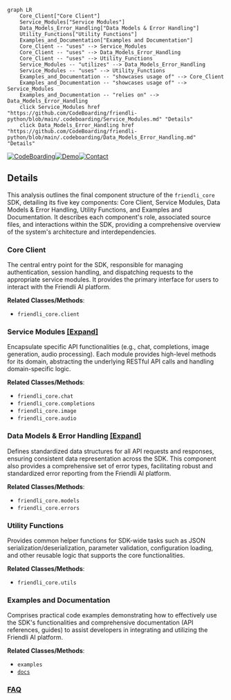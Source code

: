 ```mermaid
graph LR
    Core_Client["Core Client"]
    Service_Modules["Service Modules"]
    Data_Models_Error_Handling["Data Models & Error Handling"]
    Utility_Functions["Utility Functions"]
    Examples_and_Documentation["Examples and Documentation"]
    Core_Client -- "uses" --> Service_Modules
    Core_Client -- "uses" --> Data_Models_Error_Handling
    Core_Client -- "uses" --> Utility_Functions
    Service_Modules -- "utilizes" --> Data_Models_Error_Handling
    Service_Modules -- "uses" --> Utility_Functions
    Examples_and_Documentation -- "showcases usage of" --> Core_Client
    Examples_and_Documentation -- "showcases usage of" --> Service_Modules
    Examples_and_Documentation -- "relies on" --> Data_Models_Error_Handling
    click Service_Modules href "https://github.com/CodeBoarding/friendli-python/blob/main/.codeboarding/Service_Modules.md" "Details"
    click Data_Models_Error_Handling href "https://github.com/CodeBoarding/friendli-python/blob/main/.codeboarding/Data_Models_Error_Handling.md" "Details"
```

[![CodeBoarding](https://img.shields.io/badge/Generated%20by-CodeBoarding-9cf?style=flat-square)](https://github.com/CodeBoarding/CodeBoarding)[![Demo](https://img.shields.io/badge/Try%20our-Demo-blue?style=flat-square)](https://www.codeboarding.org/diagrams)[![Contact](https://img.shields.io/badge/Contact%20us%20-%20contact@codeboarding.org-lightgrey?style=flat-square)](mailto:contact@codeboarding.org)

## Details

This analysis outlines the final component structure of the `friendli_core` SDK, detailing its five key components: Core Client, Service Modules, Data Models & Error Handling, Utility Functions, and Examples and Documentation. It describes each component's role, associated source files, and interactions within the SDK, providing a comprehensive overview of the system's architecture and interdependencies.

### Core Client
The central entry point for the SDK, responsible for managing authentication, session handling, and dispatching requests to the appropriate service modules. It provides the primary interface for users to interact with the Friendli AI platform.


**Related Classes/Methods**:

- `friendli_core.client`


### Service Modules [[Expand]](./Service_Modules.md)
Encapsulate specific API functionalities (e.g., chat, completions, image generation, audio processing). Each module provides high-level methods for its domain, abstracting the underlying RESTful API calls and handling domain-specific logic.


**Related Classes/Methods**:

- `friendli_core.chat`
- `friendli_core.completions`
- `friendli_core.image`
- `friendli_core.audio`


### Data Models & Error Handling [[Expand]](./Data_Models_Error_Handling.md)
Defines standardized data structures for all API requests and responses, ensuring consistent data representation across the SDK. This component also provides a comprehensive set of error types, facilitating robust and standardized error reporting from the Friendli AI platform.


**Related Classes/Methods**:

- `friendli_core.models`
- `friendli_core.errors`


### Utility Functions
Provides common helper functions for SDK-wide tasks such as JSON serialization/deserialization, parameter validation, configuration loading, and other reusable logic that supports the core functionalities.


**Related Classes/Methods**:

- `friendli_core.utils`


### Examples and Documentation
Comprises practical code examples demonstrating how to effectively use the SDK's functionalities and comprehensive documentation (API references, guides) to assist developers in integrating and utilizing the Friendli AI platform.


**Related Classes/Methods**:

- `examples`
- <a href="https://github.com/CodeBoarding/friendli-python/blob/maindocs/" target="_blank" rel="noopener noreferrer">`docs`</a>




### [FAQ](https://github.com/CodeBoarding/GeneratedOnBoardings/tree/main?tab=readme-ov-file#faq)
